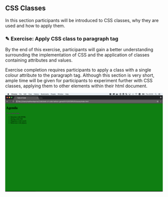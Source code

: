 ## CSS Classes

In this section participants will be introduced to CSS classes, why they are used
and how to apply them.

### ✎ Exercise: Apply CSS class to paragraph tag

By the end of this exercise, participants will gain a better understanding
surrounding the implementation of CSS and the application of classes containing
attributes and values.

Exercise completion requires participants to apply a class with a single colour
attribute to the paragraph tag. Although this section is very short, ample time will be
given for participants to experiment further with CSS classes, applying them to
other elements within their html document.

![](https://raw.githubusercontent.com/Codaisseur/taste-of-code-balloon-game/master/Screenshots/css_classes.png)
